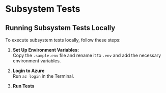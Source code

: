 # Subsystem Tests

## Running Subsystem Tests Locally

To execute subsystem tests locally, follow these steps:

1. **Set Up Environment Variables:** <br>
   Copy the `.sample.env` file and rename it to `.env` and add the necessary environment variables.

2. **Login to Azure** <br>
   Run `az login` in the Terminal.
  
3. **Run Tests**
